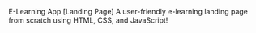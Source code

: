 E-Learning App [Landing Page]
A user-friendly e-learning landing page from scratch using HTML, CSS, and JavaScript!
